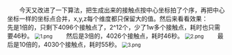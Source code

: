 &emsp;&emsp;今天又改进了一下算法，把生成出来的接触点按中心坐标拍了个序，再把中心坐标一样的坐标点合并，x,y,z每个维度都只保留大的值。然后来看看效果：
&emsp;&emsp;先是1倍的，只剩下4096个接触点了，2^12个，少了1w多个接触点，耗时也只需要46秒。
<img src="https://i.loli.net/2018/11/24/5bf90deaf3f64.png" alt="1.png" title="1.png" style="zoom:80%"/>
&emsp;&emsp;然后是3倍的，4026个接触点，耗时46秒。
<img src="https://i.loli.net/2018/11/24/5bf90deb00301.png" alt="2.png" title="2.png" style="zoom:80%"/>
&emsp;&emsp;最后是10倍的，4030个接触点，耗时55秒。
<img src="https://i.loli.net/2018/11/24/5bf90ebc5fb1c.png" alt="3.png" title="3.png" style="zoom:80%"/>